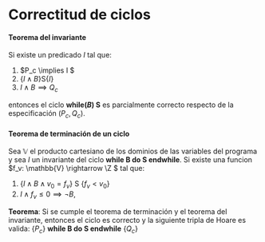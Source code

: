 # Correctitud de ciclos

#### Teorema del invariante
Si existe un predicado $I$ tal que:
1. $P_c \implies I $ 
2. $\{I \land B\}$S$\{I\}$
3. $I \land B \implies Q_c$
 
entonces el ciclo **while($B$) S** es parcialmente correcto respecto de la especificación ($P_c, Q_c$).

#### Teorema de terminación de un ciclo
Sea $\mathbb{V}$ el producto cartesiano de los dominios de las variables del programa y sea $I$ un invariante del ciclo **while B do S endwhile**. Si existe una funcion $f_v: \mathbb{V} \rightarrow \Z $ tal que: 
1.  {$I \land B \land v_0 = f_v$} S {$f_v < v_0$}
2.  $I \land f_v \leq 0 \implies \neg B$,

**Teorema**: Si  se cumple el teorema de terminación y el teorema del invariante, entonces el ciclo es correcto y la siguiente tripla de Hoare es valida: {$P_c$} **while B do S endwhile** {$Q_c$}